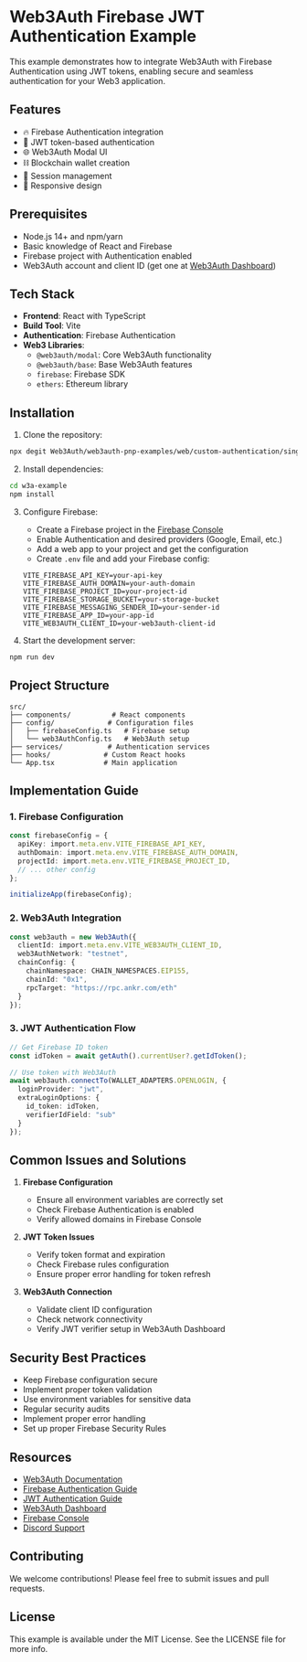 # Web3Auth Firebase JWT Authentication Example

This example demonstrates how to integrate Web3Auth with Firebase Authentication using JWT tokens, enabling secure and seamless authentication for your Web3 application.

## Features

- 🔥 Firebase Authentication integration
- 🔐 JWT token-based authentication
- 🌐 Web3Auth Modal UI
- ⛓️ Blockchain wallet creation
- 🔄 Session management
- 📱 Responsive design

## Prerequisites

- Node.js 14+ and npm/yarn
- Basic knowledge of React and Firebase
- Firebase project with Authentication enabled
- Web3Auth account and client ID (get one at [Web3Auth Dashboard](https://dashboard.web3auth.io))

## Tech Stack

- **Frontend**: React with TypeScript
- **Build Tool**: Vite
- **Authentication**: Firebase Authentication
- **Web3 Libraries**: 
  - `@web3auth/modal`: Core Web3Auth functionality
  - `@web3auth/base`: Base Web3Auth features
  - `firebase`: Firebase SDK
  - `ethers`: Ethereum library

## Installation

1. Clone the repository:
```bash
npx degit Web3Auth/web3auth-pnp-examples/web/custom-authentication/single-connection/jwt-login/firebase-example w3a-example
```

2. Install dependencies:
```bash
cd w3a-example
npm install
```

3. Configure Firebase:
   - Create a Firebase project in the [Firebase Console](https://console.firebase.google.com)
   - Enable Authentication and desired providers (Google, Email, etc.)
   - Add a web app to your project and get the configuration
   - Create `.env` file and add your Firebase config:
   ```
   VITE_FIREBASE_API_KEY=your-api-key
   VITE_FIREBASE_AUTH_DOMAIN=your-auth-domain
   VITE_FIREBASE_PROJECT_ID=your-project-id
   VITE_FIREBASE_STORAGE_BUCKET=your-storage-bucket
   VITE_FIREBASE_MESSAGING_SENDER_ID=your-sender-id
   VITE_FIREBASE_APP_ID=your-app-id
   VITE_WEB3AUTH_CLIENT_ID=your-web3auth-client-id
   ```

4. Start the development server:
```bash
npm run dev
```

## Project Structure

```
src/
├── components/          # React components
├── config/             # Configuration files
│   ├── firebaseConfig.ts   # Firebase setup
│   └── web3AuthConfig.ts   # Web3Auth setup
├── services/           # Authentication services
├── hooks/             # Custom React hooks
└── App.tsx            # Main application
```

## Implementation Guide

### 1. Firebase Configuration
```typescript
const firebaseConfig = {
  apiKey: import.meta.env.VITE_FIREBASE_API_KEY,
  authDomain: import.meta.env.VITE_FIREBASE_AUTH_DOMAIN,
  projectId: import.meta.env.VITE_FIREBASE_PROJECT_ID,
  // ... other config
};

initializeApp(firebaseConfig);
```

### 2. Web3Auth Integration
```typescript
const web3auth = new Web3Auth({
  clientId: import.meta.env.VITE_WEB3AUTH_CLIENT_ID,
  web3AuthNetwork: "testnet",
  chainConfig: {
    chainNamespace: CHAIN_NAMESPACES.EIP155,
    chainId: "0x1",
    rpcTarget: "https://rpc.ankr.com/eth"
  }
});
```

### 3. JWT Authentication Flow
```typescript
// Get Firebase ID token
const idToken = await getAuth().currentUser?.getIdToken();

// Use token with Web3Auth
await web3auth.connectTo(WALLET_ADAPTERS.OPENLOGIN, {
  loginProvider: "jwt",
  extraLoginOptions: {
    id_token: idToken,
    verifierIdField: "sub"
  }
});
```

## Common Issues and Solutions

1. **Firebase Configuration**
   - Ensure all environment variables are correctly set
   - Check Firebase Authentication is enabled
   - Verify allowed domains in Firebase Console

2. **JWT Token Issues**
   - Verify token format and expiration
   - Check Firebase rules configuration
   - Ensure proper error handling for token refresh

3. **Web3Auth Connection**
   - Validate client ID configuration
   - Check network connectivity
   - Verify JWT verifier setup in Web3Auth Dashboard

## Security Best Practices

- Keep Firebase configuration secure
- Implement proper token validation
- Use environment variables for sensitive data
- Regular security audits
- Implement proper error handling
- Set up proper Firebase Security Rules

## Resources

- [Web3Auth Documentation](https://web3auth.io/docs)
- [Firebase Authentication Guide](https://firebase.google.com/docs/auth)
- [JWT Authentication Guide](https://web3auth.io/docs/custom-authentication/jwt)
- [Web3Auth Dashboard](https://dashboard.web3auth.io)
- [Firebase Console](https://console.firebase.google.com)
- [Discord Support](https://discord.gg/web3auth)

## Contributing

We welcome contributions! Please feel free to submit issues and pull requests.

## License

This example is available under the MIT License. See the LICENSE file for more info.
